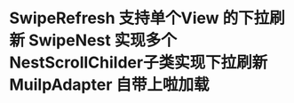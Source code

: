 # SwipeRefresh 支持单个View 的下拉刷新 SwipeNest 实现多个NestScrollChilder子类实现下拉刷新 MuilpAdapter 自带上啦加载













